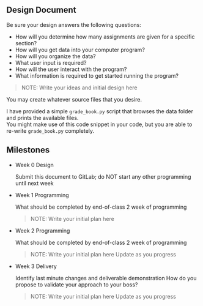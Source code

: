 ## Design Document

Be sure your design answers the following questions:
* How will you determine how many assignments are given for a specific section?
* How will you get data into your computer program?
* How will you organize the data?
* What user input is required?
* How will the user interact with the program?
* What information is required to get started running the program?


> NOTE: Write your ideas and initial design here 
 
You may create whatever source files that you desire.

I have provided a simple `grade_book.py` script that browses the data folder 
and prints the available files.  
You might make use of this code snippet in your code, 
but you are able to re-write `grade_book.py` completely.

## Milestones 

* Week 0 Design

  Submit this document to GitLab; do NOT start any other programming until next week 
  
* Week 1 Programming

  What should be completed by end-of-class 2 week of programming 
  > NOTE: Write your initial plan here 

* Week 2 Programming 

  What should be completed by end-of-class 2 week of programming 
  > NOTE: Write your initial plan here 
  > Update as you progress 
 
* Week 3 Delivery 
 
   Identify last minute changes and deliverable demonstration 
   How do you propose to validate your approach to your boss?
  
   > NOTE: Write your initial plan here 
   > Update as you progress 

                    
    
   
